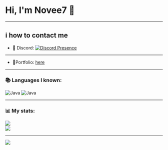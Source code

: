 # Hi, I'm Novee7 👋

---

## ℹ️ how to contact me

- 💬 Discord:
[![Discord Presence](https://lanyard.cnrad.dev/api/779084859548368937?showDisplayName=true)](https://discord.com/users/779084859548368937)

<hr>

- 🧭Portfolio: [here](https://novee7.pages.dev/)

---

### 📚 Languages I known:
![Java](https://img.shields.io/badge/java-%23ED8B00.svg?style=for-the-badge&logo=openjdk&logoColor=white) ![Java](https://img.shields.io/badge/java-%23ED8B00.svg?style=for-the-badge&logo=openjdk&logoColor=white) 

<hr>

### 📊 My stats:
![](https://github-readme-stats.vercel.app/api?username=novee7&theme=transparent&hide_border=true&include_all_commits=true&count_private=true)<br/>
![](https://github-readme-stats.vercel.app/api/top-langs/?username=novee7&theme=transparent&hide_border=true&include_all_commits=true&count_private=true&layout=compact)

---
[![](https://visitcount.itsvg.in/api?id=novee7&icon=0&color=1)](https://visitcount.itsvg.in)
